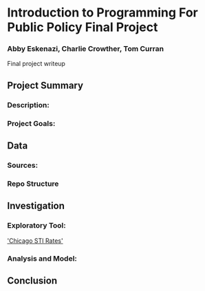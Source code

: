 # Introduction to Programming For Public Policy Final Project
### Abby Eskenazi, Charlie Crowther, Tom Curran
Final project writeup

## Project Summary

### Description:

### Project Goals:

## Data

### Sources:

### Repo Structure

## Investigation

### Exploratory Tool:

['Chicago STI Rates'](https://hippp-final-project-fall17.herokuapp.com/)

### Analysis and Model:

## Conclusion

